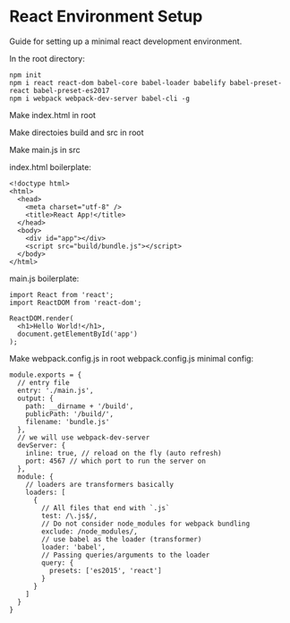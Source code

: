 # React Environment Setup

Guide for setting up a minimal react development environment.

In the root directory:

    npm init
    npm i react react-dom babel-core babel-loader babelify babel-preset-react babel-preset-es2017
    npm i webpack webpack-dev-server babel-cli -g
    
Make index.html in root

Make directoies build and src in root

Make main.js in src

index.html boilerplate:

    <!doctype html>
    <html>
      <head>
        <meta charset="utf-8" />
        <title>React App!</title>
      </head>
      <body>
        <div id="app"></div>
        <script src="build/bundle.js"></script>
      </body>
    </html>
    
main.js boilerplate:

    import React from 'react';
    import ReactDOM from 'react-dom';
     
    ReactDOM.render(
      <h1>Hello World!</h1>,
      document.getElementById('app')
    );
    
Make webpack.config.js in root
webpack.config.js minimal config:

    module.exports = {
      // entry file
      entry: './main.js',
      output: {
        path: __dirname + '/build',
        publicPath: '/build/',
        filename: 'bundle.js'
      },
      // we will use webpack-dev-server
      devServer: {
        inline: true, // reload on the fly (auto refresh)
        port: 4567 // which port to run the server on
      },
      module: {
        // loaders are transformers basically
        loaders: [
          {
            // All files that end with `.js`
            test: /\.js$/,
            // Do not consider node_modules for webpack bundling
            exclude: /node_modules/,
            // use babel as the loader (transformer)
            loader: 'babel',
            // Passing queries/arguments to the loader
            query: {
              presets: ['es2015', 'react']
            }
          }
        ]
      }
    }
